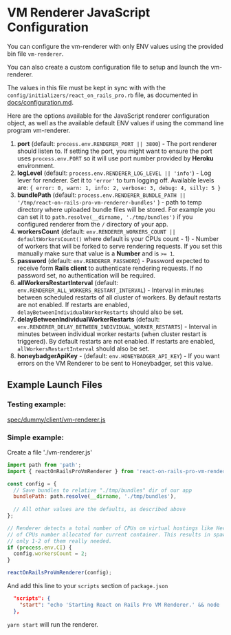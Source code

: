 # VM Renderer JavaScript Configuration

You can configure the vm-renderer with only ENV values using the provided bin file `vm-renderer`.

You can also create a custom configuration file to setup and launch the vm-renderer.

The values in this file must be kept in sync with with the `config/initializers/react_on_rails_pro.rb` file, as documented in [docs/configuration.md](../configuration.md).

Here are the options available for the JavaScript renderer configuration object, as well as the available default ENV values if using the command line program vm-renderer.

1. **port** (default: `process.env.RENDERER_PORT || 3800`) - The port renderer should listen to. 
   If setting the port, you might want to ensure the port uses `process.env.PORT` so it will use port number provided by **Heroku** environment. 
1. **logLevel** (default: `process.env.RENDERER_LOG_LEVEL || 'info'`) - Log lever for renderer. Set it to `'error'` to turn logging off. Available levels are: `{ error: 0, warn: 1, info: 2, verbose: 3, debug: 4, silly: 5 }`
1. **bundlePath** (default: `process.env.RENDERER_BUNDLE_PATH || '/tmp/react-on-rails-pro-vm-renderer-bundles'` ) - path to temp directory where uploaded bundle files will be stored. For example you can set it to `path.resolve(__dirname, './tmp/bundles')` if you configured renderer from the `/` directory of your app. 
1. **workersCount** (default: `env.RENDERER_WORKERS_COUNT || defaultWorkersCount()` where default is your CPUs count - 1) - Number of workers that will be forked to serve rendering requests. If you set this manually make sure that value is a **Number** and is `>= 1`.
1. **password** (default: `env.RENDERER_PASSWORD`) - Password expected to receive form **Rails client** to authenticate rendering requests. If no password set, no authentication will be required.
1. **allWorkersRestartInterval** (default: `env.RENDERER_ALL_WORKERS_RESTART_INTERVAL`) - Interval in minutes between scheduled restarts of all cluster of workers. By default restarts are not enabled. If restarts are enabled, `delayBetweenIndividualWorkerRestarts` should also be set.
1. **delayBetweenIndividualWorkerRestarts** (default: `env.RENDERER_DELAY_BETWEEN_INDIVIDUAL_WORKER_RESTARTS`) - Interval in minutes between individual worker restarts (when cluster restart is triggered). By default restarts are not enabled. If restarts are enabled, `allWorkersRestartInterval` should also be set.
1. **honeybadgerApiKey** - (default: `env.HONEYBADGER_API_KEY`) - If you want errors on the VM Renderer to be sent to Honeybadger, set this value.

## Example Launch Files

### Testing example: 

[spec/dummy/client/vm-renderer.js](../../spec/dummy/client/vm-renderer.js)

### Simple example:

Create a file './vm-renderer.js'
```js
import path from 'path';
import { reactOnRailsProVmRenderer } from 'react-on-rails-pro-vm-renderer';

const config = {
  // Save bundles to relative "./tmp/bundles" dir of our app 
  bundlePath: path.resolve(__dirname, './tmp/bundles'), 
  
  // All other values are the defaults, as described above 
};

// Renderer detects a total number of CPUs on virtual hostings like Heroku or CircleCI instead
// of CPUs number allocated for current container. This results in spawning many workers while
// only 1-2 of them really needed.
if (process.env.CI) {
  config.workersCount = 2;
}

reactOnRailsProVmRenderer(config);

```

And add this line to your `scripts` section of `package.json`

```json
  "scripts": {
    "start": "echo 'Starting React on Rails Pro VM Renderer.' && node ./vm-renderer.js"
  },
```

`yarn start` will run the renderer.
